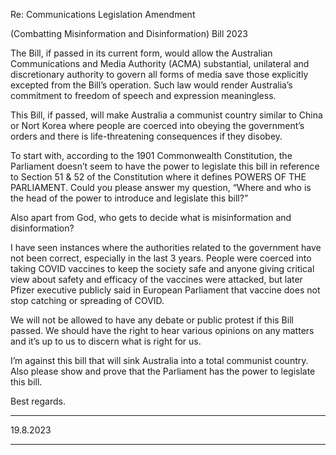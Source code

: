 Re: Communications Legislation Amendment

(Combatting Misinformation and Disinformation) Bill 2023

The Bill, if passed in its current form, would allow the Australian Communications
and Media Authority (ACMA) substantial, unilateral and discretionary authority to
govern all forms of media save those explicitly excepted from the Bill’s operation.
Such law would render Australia’s commitment to freedom of speech and expression
meaningless.

This Bill, if passed, will make Australia a communist country similar to China or Nort
Korea where people are coerced into obeying the government’s orders and there is
life-threatening consequences if they disobey.

To start with, according to the 1901 Commonwealth Constitution, the Parliament
doesn’t seem to have the power to legislate this bill in reference to Section 51 & 52
of the Constitution where it defines POWERS OF THE PARLIAMENT. Could you
please answer my question, “Where and who is the head of the power to introduce
and legislate this bill?”

Also apart from God, who gets to decide what is misinformation and disinformation?

I have seen instances where the authorities related to the government have not been
correct, especially in the last 3 years. People were coerced into taking COVID
vaccines to keep the society safe and anyone giving critical view about safety and
efficacy of the vaccines were attacked, but later Pfizer executive publicly said in
European Parliament that vaccine does not stop catching or spreading of COVID.

We will not be allowed to have any debate or public protest if this Bill passed. We
should have the right to hear various opinions on any matters and it’s up to us to
discern what is right for us.

I’m against this bill that will sink Australia into a total communist country. Also please
show and prove that the Parliament has the power to legislate this bill.

Best regards.


-----

19.8.2023


-----

